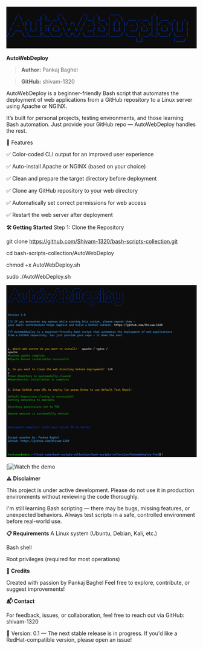 ![screenshot](Images./logo.png)


**AutoWebDeploy**


> **Author:**  Pankaj Baghel

> **GitHub:**  shivam-1320

AutoWebDeploy is a beginner-friendly Bash script that automates the deployment of web applications from a GitHub repository to a Linux server using Apache or NGINX.

It’s built for personal projects, testing environments, and those learning Bash automation.
Just provide your GitHub repo — AutoWebDeploy handles the rest.

🚀 Features

✅ Color-coded CLI output for an improved user experience

✅ Auto-install Apache or NGINX (based on your choice)

✅ Clean and prepare the target directory before deployment

✅ Clone any GitHub repository to your web directory

✅ Automatically set correct permissions for web access

✅ Restart the web server after deployment


**🛠️ Getting Started**
Step 1: Clone the Repository

git clone https://github.com/Shivam-1320/bash-scripts-collection.git

cd bash-scripts-collection/AutoWebDeploy

chmod +x AutoWebDeploy.sh

sudo ./AutoWebDeploy.sh

![screenshot](Images./Screenshot.png)


[![Watch the demo](https://drive.google.com/file/d/1RRv8dZvkQ3ZbC-NeyYM6ejat1-01g05O/view?usp=drive_link)


**⚠️ Disclaimer**

This project is under active development.
Please do not use it in production environments without reviewing the code thoroughly.

I'm still learning Bash scripting — there may be bugs, missing features, or unexpected behaviors. Always test scripts in a safe, controlled environment before real-world use.

**📋 Requirements**
A Linux system (Ubuntu, Debian, Kali, etc.)

Bash shell

Root privileges (required for most operations)

**🙏 Credits**

Created with passion by Pankaj Baghel
Feel free to explore, contribute, or suggest improvements!

**📬 Contact**

For feedback, issues, or collaboration, feel free to reach out via GitHub: shivam-1320

🧪 Version: 0.1 — The next stable release is in progress.
If you'd like a RedHat-compatible version, please open an issue!
